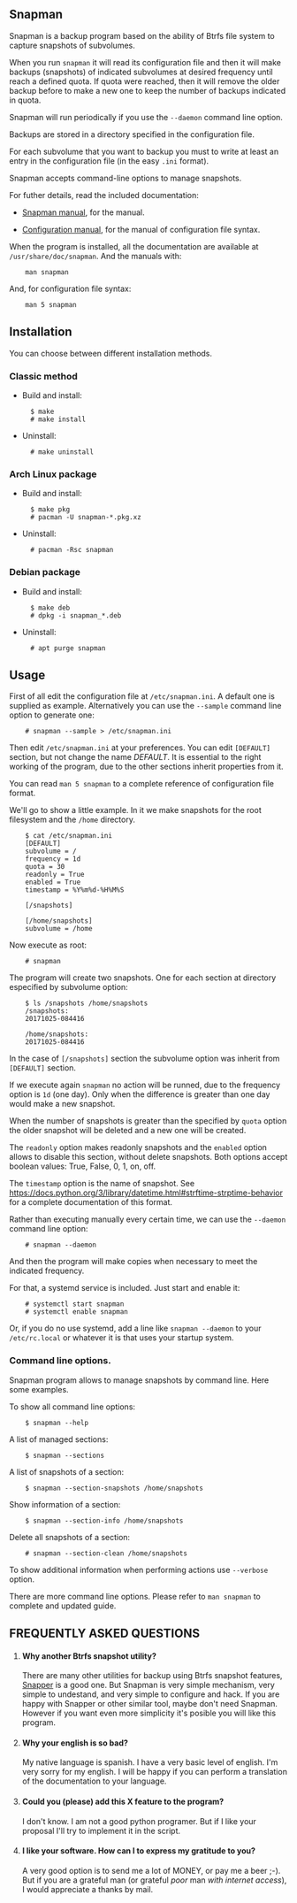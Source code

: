 Snapman
-------

Snapman is a backup program based on the ability of Btrfs file system to
capture snapshots of subvolumes.

When you run `snapman` it will read its configuration file and then it will
make backups (snapshots) of indicated subvolumes at desired frequency until
reach a defined quota. If quota were reached, then it will remove the older
backup before to make a new one to keep the number of backups indicated in
quota.

Snapman will run periodically if you use the `--daemon` command line option.

Backups are stored in a directory specified in the configuration file.

For each subvolume that you want to backup you must to write at least an entry
in the configuration file (in the easy `.ini` format).

Snapman accepts command-line options to manage snapshots.

For futher details, read the included documentation:

- [Snapman manual](man/en/snapman.1.md), for the manual.

- [Configuration manual](man/en/snapman.5.md), for the manual of configuration
    file syntax.

When the program is installed, all the documentation are available at
`/usr/share/doc/snapman`. And the manuals with:

        man snapman

And, for configuration file syntax:

        man 5 snapman
Installation
------------

You can choose between different installation methods.

### Classic method ###

- Build and install:

        $ make
        # make install

- Uninstall:

        # make uninstall


### Arch Linux package ###

- Build and install:

        $ make pkg
        # pacman -U snapman-*.pkg.xz

- Uninstall:

        # pacman -Rsc snapman


### Debian package ###

- Build and install:

        $ make deb
        # dpkg -i snapman_*.deb

- Uninstall:

        # apt purge snapman
Usage
-----

First of all edit the configuration file at `/etc/snapman.ini`. A default one is
supplied as example. Alternatively you can use the `--sample` command line
option to generate one:

        # snapman --sample > /etc/snapman.ini

Then edit `/etc/snapman.ini` at your preferences. You can edit `[DEFAULT]`
section, but not change the name _DEFAULT_. It is essential to the right working
of the program, due to the other sections inherit properties from it.

You can read `man 5 snapman` to a complete reference of configuration file
format.

We'll go to show a little example. In it we make snapshots for the root
filesystem and the `/home` directory.

        $ cat /etc/snapman.ini
        [DEFAULT]
        subvolume = /
        frequency = 1d
        quota = 30
        readonly = True
        enabled = True
        timestamp = %Y%m%d-%H%M%S

        [/snapshots]

        [/home/snapshots]
        subvolume = /home

Now execute as root:

        # snapman

The program will create two snapshots. One for each section at directory
especified by subvolume option:

        $ ls /snapshots /home/snapshots
        /snapshots:
        20171025-084416

        /home/snapshots:
        20171025-084416

In the case of `[/snapshots]` section the subvolume option was inherit from
`[DEFAULT]` section.

If we execute again `snapman` no action will be runned, due to the frequency
option is `1d` (one day). Only when the difference is greater than one day
would make a new snapshot.

When the number of snapshots is greater than the specified by `quota` option
the older snapshot will be deleted and a new one will be created.

The `readonly` option makes readonly snapshots and the `enabled` option allows
to disable this section, without delete snapshots. Both options accept boolean
values: True, False, 0, 1, on, off.

The `timestamp` option is the name of snapshot.
See <https://docs.python.org/3/library/datetime.html#strftime-strptime-behavior>
for a complete documentation of this format.

Rather than executing manually every certain time, we can use the `--daemon`
command line option:

        # snapman --daemon

And then the program will make copies when necessary to meet the indicated
frequency.

For that, a systemd service is included. Just start and enable it:

        # systemctl start snapman
        # systemctl enable snapman

Or, if you do no use systemd, add a line like `snapman --daemon` to your
`/etc/rc.local` or whatever it is that uses your startup system.


### Command line options.

Snapman program allows to manage snapshots by command line. Here some examples.

To show all command line options:

        $ snapman --help

A list of managed sections:

        $ snapman --sections

A list of snapshots of a section:

        $ snapman --section-snapshots /home/snapshots

Show information of a section:

        $ snapman --section-info /home/snapshots

Delete all snapshots of a section:

        # snapman --section-clean /home/snapshots

To show additional information when performing actions use `--verbose` option.

There are more command line options. Please refer to `man snapman` to complete
and updated guide.

FREQUENTLY ASKED QUESTIONS
--------------------------

1.  #### Why another Btrfs snapshot utility? ####

    There are many other utilities for backup using Btrfs snapshot features,
    [Snapper](snapper.io) is a good one. But Snapman is very simple mechanism,
    very simple to undestand, and very simple to configure and hack. If you are
    happy with Snapper or other similar tool, maybe don't need Snapman. However
    if you want even more simplicity it's posible you will like this program.

2. #### Why your english is so bad? ####

    My native language is spanish. I have a very basic level of english. I'm 
    very sorry for my english. I will be happy if you can perform a translation 
    of the documentation to your language.

3. #### Could you (please) add this X feature to the program? ####

    I don't know. I am not a good python programer. But if I like your proposal
    I'll try to implement it in the script.

4. #### I like your software. How can I to express my gratitude to you? ####

    A very good option is to send me a lot of MONEY, or pay me a beer ;-). But
    if you are a grateful man (or grateful *poor* man *with internet access*), I 
    would appreciate a thanks by mail.
